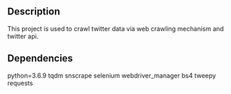 ## Description
This project is used to crawl twitter data via web crawling mechanism and twitter api.

## Dependencies
python=3.6.9
tqdm
snscrape
selenium
webdriver_manager
bs4
tweepy
requests
